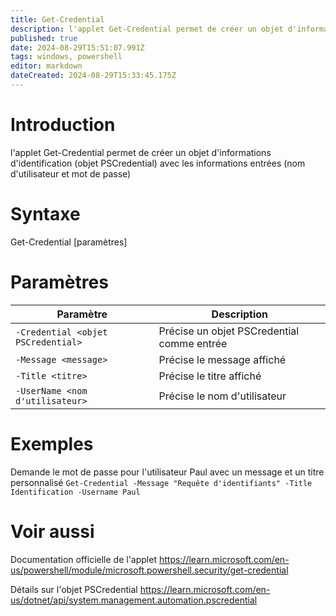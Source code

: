 ```yaml
---
title: Get-Credential
description: l'applet Get-Credential permet de créer un objet d'informations d'identification (objet PSCredential) avec les informations entrées (nom d'utilisateur et mot de passe)
published: true
date: 2024-08-29T15:51:07.991Z
tags: windows, powershell
editor: markdown
dateCreated: 2024-08-29T15:33:45.175Z
---
```


# Introduction

l'applet Get-Credential permet de créer un objet d'informations d'identification (objet PSCredential) avec les informations entrées (nom d'utilisateur et mot de passe)

# Syntaxe

Get-Credential [paramètres]

# Paramètres

| Paramètre                          | Description                                |
| ---------------------------------- | ------------------------------------------ |
| `-Credential <objet PSCredential>` | Précise un objet PSCredential comme entrée |
| `-Message <message>`               | Précise le message affiché                 |
| `-Title <titre>`                   | Précise le titre affiché                   |
| `-UserName <nom d'utilisateur>`    | Précise le nom d'utilisateur               |

# Exemples

Demande le mot de passe pour l'utilisateur Paul avec un message et un titre personnalisé
`Get-Credential -Message "Requête d'identifiants" -Title Identification -Username Paul`

# Voir aussi

Documentation officielle de l'applet
https://learn.microsoft.com/en-us/powershell/module/microsoft.powershell.security/get-credential

Détails sur l'objet PSCredential
https://learn.microsoft.com/en-us/dotnet/api/system.management.automation.pscredential
